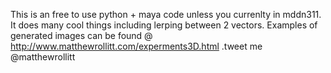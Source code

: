 This is an free to use python + maya code unless you currenlty in mddn311. It does many cool things including lerping between 2 vectors. 
Examples of generated images can be found @ http://www.matthewrollitt.com/experments3D.html .tweet me @matthewrollitt
